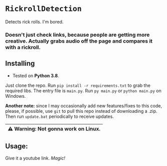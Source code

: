 # `RickrollDetection`
Detects rick rolls. I'm bored.


### Doesn't just check links, because people are getting more creative. Actually grabs audio off the page and compares it with a rickroll.

## Installing
- Tested on **Python 3.8**.

Just clone the repo. Run `pip install -r requirements.txt` to grab the required libs. The entry file is `main.py`. Run `py main.py` or `python main.py` on Windows.

<!-- **Note:** Because of the way this program interacts with `youtube-dl` and due to the internals of `youtube-dl`, after installing the libs, you should go to your Python install location, go to `Lib/site-packages/youtube_dl/`, and edit `__init__.py`. In the `_real_main` function, on line `469`, change the `sys.exit()` call into `return retcode`. -->

**Another note:** since I may occasionally add new features/fixes to this code, please, if possible, use `git` to pull this repo instead of downloading a .zip. Then run `update.bat` periodically to receive updates.

| :warning: Warning: Not gonna work on Linux. |
|---|

## Usage:
Give it a youtube link. *Magic!*
